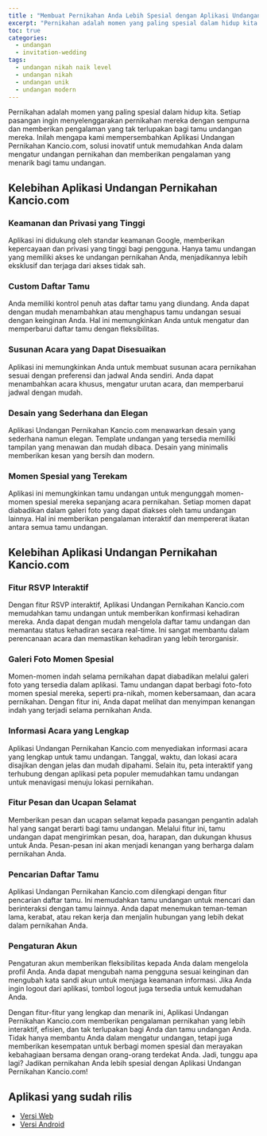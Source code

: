 ```yaml
---
title : "Membuat Pernikahan Anda Lebih Spesial dengan Aplikasi Undangan Pernikahan Kancio.com"
excerpt: "Pernikahan adalah momen yang paling spesial dalam hidup kita. Setiap pasangan ingin menyelenggarakan pernikahan mereka dengan sempurna dan memberikan pengalaman yang tak terlupakan bagi tamu undangan mereka. Inilah mengapa kami mempersembahkan Aplikasi Undangan Pernikahan Kancio.com, solusi inovatif untuk memudahkan Anda dalam mengatur undangan pernikahan dan memberikan pengalaman yang menarik bagi tamu undangan."
toc: true
categories:
  - undangan
  - invitation-wedding
tags:
  - undangan nikah naik level
  - undangan nikah
  - undangan unik
  - undangan modern
---
```


Pernikahan adalah momen yang paling spesial dalam hidup kita. Setiap pasangan ingin menyelenggarakan pernikahan mereka dengan sempurna dan memberikan pengalaman yang tak terlupakan bagi tamu undangan mereka. Inilah mengapa kami mempersembahkan Aplikasi Undangan Pernikahan Kancio.com, solusi inovatif untuk memudahkan Anda dalam mengatur undangan pernikahan dan memberikan pengalaman yang menarik bagi tamu undangan.

## Kelebihan Aplikasi Undangan Pernikahan Kancio.com

### Keamanan dan Privasi yang Tinggi 

Aplikasi ini didukung oleh standar keamanan Google, memberikan kepercayaan dan privasi yang tinggi bagi pengguna. Hanya tamu undangan yang memiliki akses ke undangan pernikahan Anda, menjadikannya lebih eksklusif dan terjaga dari akses tidak sah.

### Custom Daftar Tamu

Anda memiliki kontrol penuh atas daftar tamu yang diundang. Anda dapat dengan mudah menambahkan atau menghapus tamu undangan sesuai dengan keinginan Anda. Hal ini memungkinkan Anda untuk mengatur dan memperbarui daftar tamu dengan fleksibilitas.

### Susunan Acara yang Dapat Disesuaikan

Aplikasi ini memungkinkan Anda untuk membuat susunan acara pernikahan sesuai dengan preferensi dan jadwal Anda sendiri. Anda dapat menambahkan acara khusus, mengatur urutan acara, dan memperbarui jadwal dengan mudah.

### Desain yang Sederhana dan Elegan

Aplikasi Undangan Pernikahan Kancio.com menawarkan desain yang sederhana namun elegan. Template undangan yang tersedia memiliki tampilan yang menawan dan mudah dibaca. Desain yang minimalis memberikan kesan yang bersih dan modern.

### Momen Spesial yang Terekam

Aplikasi ini memungkinkan tamu undangan untuk mengunggah momen-momen spesial mereka sepanjang acara pernikahan. Setiap momen dapat diabadikan dalam galeri foto yang dapat diakses oleh tamu undangan lainnya. Hal ini memberikan pengalaman interaktif dan mempererat ikatan antara semua tamu undangan.


## Kelebihan Aplikasi Undangan Pernikahan Kancio.com

###  Fitur RSVP Interaktif

Dengan fitur RSVP interaktif, Aplikasi Undangan Pernikahan Kancio.com memudahkan tamu undangan untuk memberikan konfirmasi kehadiran mereka. Anda dapat dengan mudah mengelola daftar tamu undangan dan memantau status kehadiran secara real-time. Ini sangat membantu dalam perencanaan acara dan memastikan kehadiran yang lebih terorganisir.

### Galeri Foto Momen Spesial

Momen-momen indah selama pernikahan dapat diabadikan melalui galeri foto yang tersedia dalam aplikasi. Tamu undangan dapat berbagi foto-foto momen spesial mereka, seperti pra-nikah, momen kebersamaan, dan acara pernikahan. Dengan fitur ini, Anda dapat melihat dan menyimpan kenangan indah yang terjadi selama pernikahan Anda.

###  Informasi Acara yang Lengkap

Aplikasi Undangan Pernikahan Kancio.com menyediakan informasi acara yang lengkap untuk tamu undangan. Tanggal, waktu, dan lokasi acara disajikan dengan jelas dan mudah dipahami. Selain itu, peta interaktif yang terhubung dengan aplikasi peta populer memudahkan tamu undangan untuk menavigasi menuju lokasi pernikahan.

### Fitur Pesan dan Ucapan Selamat

Memberikan pesan dan ucapan selamat kepada pasangan pengantin adalah hal yang sangat berarti bagi tamu undangan. Melalui fitur ini, tamu undangan dapat mengirimkan pesan, doa, harapan, dan dukungan khusus untuk Anda. Pesan-pesan ini akan menjadi kenangan yang berharga dalam pernikahan Anda.

### Pencarian Daftar Tamu

Aplikasi Undangan Pernikahan Kancio.com dilengkapi dengan fitur pencarian daftar tamu. Ini memudahkan tamu undangan untuk mencari dan berinteraksi dengan tamu lainnya. Anda dapat menemukan teman-teman lama, kerabat, atau rekan kerja dan menjalin hubungan yang lebih dekat dalam pernikahan Anda.

### Pengaturan Akun

Pengaturan akun memberikan fleksibilitas kepada Anda dalam mengelola profil Anda. Anda dapat mengubah nama pengguna sesuai keinginan dan mengubah kata sandi akun untuk menjaga keamanan informasi. Jika Anda ingin logout dari aplikasi, tombol logout juga tersedia untuk kemudahan Anda.

Dengan fitur-fitur yang lengkap dan menarik ini, Aplikasi Undangan Pernikahan Kancio.com memberikan pengalaman pernikahan yang lebih interaktif, efisien, dan tak terlupakan bagi Anda dan tamu undangan Anda. Tidak hanya membantu Anda dalam mengatur undangan, tetapi juga memberikan kesempatan untuk berbagi momen spesial dan merayakan kebahagiaan bersama dengan orang-orang terdekat Anda. Jadi, tunggu apa lagi? Jadikan pernikahan Anda lebih spesial dengan Aplikasi Undangan Pernikahan Kancio.com!


## Aplikasi yang sudah rilis

- [Versi Web](https://silviajihar-undangan.web.app/#/)
- [Versi Android](https://play.google.com/store/apps/details?id=com.silviajihar.undangan.silviajihar)